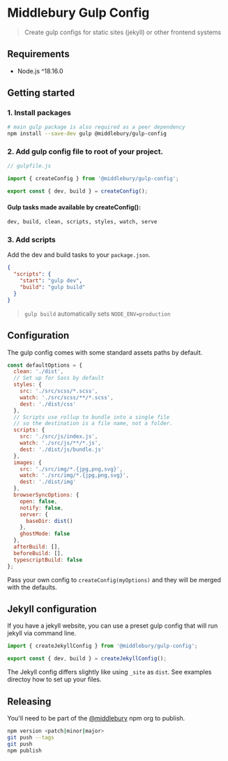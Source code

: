 # Middlebury Gulp Config

> Create gulp configs for static sites (jekyll) or other frontend systems

## Requirements

- Node.js ^18.16.0

## Getting started

### 1. Install packages

```bash
# main gulp package is also required as a peer dependency
npm install --save-dev gulp @middlebury/gulp-config
```

### 2. Add gulp config file to root of your project.

```js
// gulpfile.js

import { createConfig } from '@middlebury/gulp-config';

export const { dev, build } = createConfig();
```

#### Gulp tasks made available by createConfig(): 

```bash
dev, build, clean, scripts, styles, watch, serve
```

### 3. Add scripts

Add the dev and build tasks to your `package.json`.

```json
{
  "scripts": {
    "start": "gulp dev",
    "build": "gulp build"
  }
}
```

> `gulp build` automatically sets `NODE_ENV=production`

## Configuration

The gulp config comes with some standard assets paths by default.

```js
const defaultOptions = {
  clean: './dist',
  // Set up for Sass by default
  styles: {
    src: './src/scss/*.scss',
    watch: './src/scss/**/*.scss',
    dest: './dist/css'
  },
  // Scripts use rollup to bundle into a single file
  // so the destination is a file name, not a folder.
  scripts: {
    src: './src/js/index.js',
    watch: './src/js/**/*.js',
    dest: './dist/js/bundle.js'
  },
  images: {
    src: './src/img/*.{jpg,png,svg}',
    watch: './src/img/*.{jpg,png,svg}',
    dest: './dist/img'
  },
  browserSyncOptions: {
    open: false,
    notify: false,
    server: {
      baseDir: dist()
    },
    ghostMode: false
  },
  afterBuild: [],
  beforeBuild: [],
  typescriptBuild: false
};
```

Pass your own config to `createConfig(myOptions)` and they will be merged with the defaults.

## Jekyll configuration

If you have a jekyll website, you can use a preset gulp config that will run jekyll via command line.

```js
import { createJekyllConfig } from '@middlebury/gulp-config';

export const { dev, build } = createJekyllConfig();
```

The Jekyll config differs slightly like using `_site` as `dist`. See examples directoy how to set up your files.

## Releasing

You'll need to be part of the [@middlebury](https://www.npmjs.com/org/middlebury) npm org to publish.

```bash
npm version <patch|minor|major>
git push --tags
git push
npm publish
```

